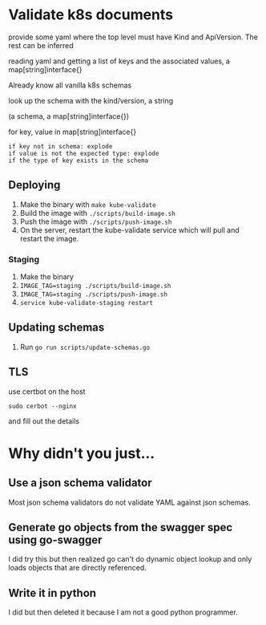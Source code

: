 # Validate k8s documents

provide some yaml where the top level must have Kind and ApiVersion. The rest can be inferred


reading yaml and getting a list of keys and the associated values, a map[string]interface{}

Already know all vanilla k8s schemas

look up the schema with the kind/version, a string

(a schema, a map[string]interface{})

for key, value in map[string]interface{}

    if key not in schema: explode
    if value is not the expected type: explode
    if the type of key exists in the schema

## Deploying

1. Make the binary with `make kube-validate`
2. Build the image with `./scripts/build-image.sh`
3. Push the image with `./scripts/push-image.sh`
4. On the server, restart the kube-validate service which will pull and restart the image.

### Staging

1. Make the binary
2. `IMAGE_TAG=staging ./scripts/build-image.sh`
3. `IMAGE_TAG=staging ./scripts/push-image.sh`
4. `service kube-validate-staging restart`

## Updating schemas

1. Run `go run scripts/update-schemas.go`

## TLS

use certbot on the host

```
sudo cerbot --nginx
```

and fill out the details


# Why didn't you just...

## Use a json schema validator

Most json schema validators do not validate YAML against json schemas.

## Generate go objects from the swagger spec using go-swagger

I did try this but then realized go can't do dynamic object lookup and only loads objects that are directly referenced.

## Write it in python

I did but then deleted it because I am not a good python programmer.
